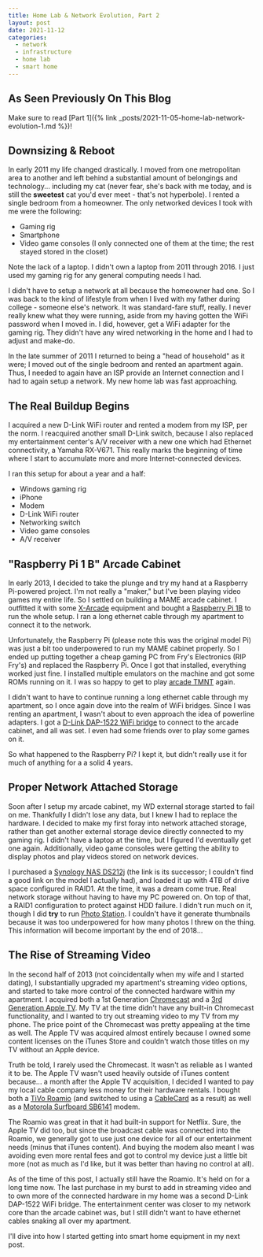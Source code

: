 ```yaml
---
title: Home Lab & Network Evolution, Part 2
layout: post
date: 2021-11-12
categories:
  - network
  - infrastructure
  - home lab
  - smart home
---
```


## As Seen Previously On This Blog

Make sure to read
[Part 1]({% link _posts/2021-11-05-home-lab-network-evolution-1.md %})!

## Downsizing & Reboot

In early 2011 my life changed drastically. I moved from one metropolitan area to
another and left behind a substantial amount of belongings and technology...
including my cat (never fear, she's back with me today, and is still the
**sweetest** cat you'd ever meet - that's not hyperbole). I rented a single
bedroom from a homeowner. The only networked devices I took with me were the
following:

* Gaming rig
* Smartphone
* Video game consoles (I only connected one of them at the time; the rest stayed
stored in the closet)

Note the lack of a laptop. I didn't own a laptop from 2011 through 2016. I just
used my gaming rig for any general computing needs I had.

I didn't have to setup a network at all because the homeowner had one. So I was
back to the kind of lifestyle from when I lived with my father during college -
someone else's network. It was standard-fare stuff, really. I never really knew
what they were running, aside from my having gotten the WiFi password when I
moved in. I did, however, get a WiFi adapter for the gaming rig. They didn't
have any wired networking in the home and I had to adjust and make-do.

In the late summer of 2011 I returned to being a "head of household" as it were;
I moved out of the single bedroom and rented an apartment again. Thus, I
needed to again have an ISP provide an Internet connection and I had to again
setup a network. My new home lab was fast approaching.

## The Real Buildup Begins

I acquired a new D-Link WiFi router and rented a modem from my ISP, per the
norm. I reacquired another small D-Link switch, because I also replaced my
entertainment center's A/V receiver with a new one which had Ethernet
connectivity, a Yamaha RX-V671. This really marks the beginning of time where I
start to accumulate more and more Internet-connected devices.

I ran this setup for about a year and a half:

* Windows gaming rig
* iPhone
* Modem
* D-Link WiFi router
* Networking switch
* Video game consoles
* A/V receiver

## "Raspberry Pi 1 B" Arcade Cabinet

In early 2013, I decided to take the plunge and try my hand at a Raspberry
Pi-powered project. I'm not really a "maker," but I've been playing video games
my entire life. So I settled on building a MAME arcade cabinet. I outfitted it
with some [X-Arcade](https://shop.xgaming.com/) equipment and bought a
[Raspberry Pi 1B](https://en.wikipedia.org/wiki/Raspberry_Pi) to run the whole
setup. I ran a long ethernet cable through my apartment to connect it to the
network.

Unfortunately, the Raspberry Pi (please note this was the original model Pi) was
just a bit too underpowered to run my MAME cabinet properly. So I ended up
putting together a cheap gaming PC from Fry's Electronics (RIP Fry's) and
replaced the Raspberry Pi. Once I got that installed, everything worked just
fine. I installed multiple emulators on the machine and got some ROMs running on
it. I was so happy to get to play
[arcade TMNT](https://en.wikipedia.org/wiki/Teenage_Mutant_Ninja_Turtles_(arcade_game))
again.

I didn't want to have to continue running a long ethernet cable through my
apartment, so I once again dove into the realm of WiFi bridges. Since I was
renting an apartment, I wasn't about to even approach the idea of powerline
adapters. I got a
[D-Link DAP-1522 WiFi bridge](https://legacy.us.dlink.com/pages/product.aspx?id=d1d3d17dda4c47eca25e39a4cfc39827)
to connect to the arcade cabinet, and all was set. I even had some friends over
to play some games on it.

So what happened to the Raspberry Pi? I kept it, but didn't really use it for
much of anything for a a solid 4 years.

## Proper Network Attached Storage

Soon after I setup my arcade cabinet, my WD external storage started to fail on
me. Thankfully I didn't lose any data, but I knew I had to replace the hardware.
I decided to make my first foray into network attached storage, rather than get
another external storage device directly connected to my gaming rig. I didn't
have a laptop at the time, but I figured I'd eventually get one again.
Additionally, video game consoles were getting the ability to display photos and
play videos stored on network devices.

I purchased a
[Synology NAS DS212j](https://www.synology.com/en-global/products/DS220j) (the
link is its successor; I couldn't find a good link on the model I actually had),
and loaded it up with 4TB of drive space configured in RAID1. At the time, it
was a dream come true. Real network storage without having to have my PC powered
on. On top of that, a RAID1 configuration to protect against HDD failure. I
didn't run much on it, though I did **try** to run
[Photo Station](https://www.synology.com/en-us/dsm/feature/photo_station). I
couldn't have it generate thumbnails because it was too underpowered for how
many photos I threw on the thing. This information will become important by the
end of 2018...

## The Rise of Streaming Video

In the second half of 2013 (not coincidentally when my wife and I started
dating), I substantially upgraded my apartment's streaming video options, and
started to take more control of the connected hardware within my apartment. I
acquired both a 1st Generation
[Chromecast](https://en.wikipedia.org/wiki/Chromecast) and a
[3rd Generation Apple TV](https://support.apple.com/kb/SP648). My TV at the time
didn't have any built-in Chromecast functionality, and I wanted to try out
streaming video to my TV from my phone. The price point of the Chromecast was
pretty appealing at the time as well. The Apple TV was acquired almost entirely
because I owned some content licenses on the iTunes Store and couldn't watch
those titles on my TV without an Apple device.

Truth be told, I rarely used the Chromecast. It wasn't as reliable as I wanted
it to be. The Apple TV wasn't used heavily outside of iTunes content because...
a month after the Apple TV acquisition, I decided I wanted to pay my local cable
company less money for their hardware rentals. I bought both a
[TiVo Roamio](https://www.cnet.com/reviews/tivo-roamio-review/) (and switched to
using a [CableCard](https://en.wikipedia.org/wiki/CableCARD) as a result) as
well as a
[Motorola Surfboard SB6141](https://www.cnet.com/products/motorola-surfboard-sb6141/)
modem.

The Roamio was great in that it had built-in support for Netflix. Sure, the
Apple TV did too, but since the broadcast cable was connected into the Roamio,
we generally got to use just one device for all of our entertainment needs
(minus that iTunes content). And buying the modem also meant I was avoiding even
more rental fees and got to control my device just a little bit more (not as
much as I'd like, but it was better than having no control at all).

As of the time of this post, I actually still have the Roamio. It's held on for
a long time now. The last purchase in my burst to add in streaming video and to
own more of the connected hardware in my home was a second D-Link DAP-1522 WiFi
bridge. The entertainment center was closer to my network core than the arcade
cabinet was, but I still didn't want to have ethernet cables snaking all over my
apartment.

I'll dive into how I started getting into smart home equipment in my next post.
